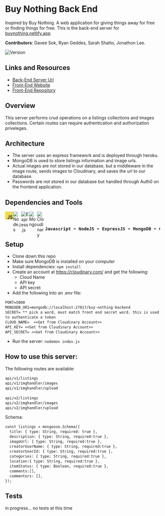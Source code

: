 # Buy Nothing Back End

Inspired by Buy Nothing. A web application for giving things away for free or finding things for free. This is the back-end server for [buynothing.netlify.app](https://buynothing-frontend.netlify.app/main)

**Contributors**: Davee Sok, Ryan Geddes, Sarah Shatto, Jonathon Lee.

![Version](https://img.shields.io/badge/version-1.0.0-brightgreen.svg)

## Links and Resources

- [Back-End Server Url](https://buynothingbackend.herokuapp.com/)
- [Front-End Website](https://buynothing-frontend.netlify.app/main)
- [Front-End Repository](https://github.com/daveeS987/buy-nothing-frontend)

## Overview

This server performs crud operations on a listings collections and images collections. Certain routes can require authentication and authorization priveleges.

## Architecture

- The server uses an express framework and is deployed through heroku.
- MongoDB is used to store listings information and image urls.
- Actual images are not stored in our database, but a middleware in the image route, sends images to Cloudinary, and saves the url to our database.
- Passwords are not stored in our database but handled through Auth0 on the frontend application.

## Dependencies and Tools

<img align="left" alt="JavaScript" width="26px" src="https://raw.githubusercontent.com/github/explore/80688e429a7d4ef2fca1e82350fe8e3517d3494d/topics/javascript/javascript.png"/>
<img align="left" alt="Node.js" width="26px" src="https://external-content.duckduckgo.com/iu/?u=https%3A%2F%2Fwww.ict.social%2Fimages%2F5728%2Fnodejs_logo.png&f=1&nofb=1"/>
<img align="left" alt="Express.js" width="26px" src="https://expressjs.com/images/express-facebook-share.png"/>
<img align="left" alt="Mongo" width="26px" src="https://external-content.duckduckgo.com/iu/?u=https%3A%2F%2Fcdn.iconscout.com%2Ficon%2Ffree%2Fpng-256%2Fmongodb-3-1175138.png&f=1&nofb=1"/>
<img  align="left" alt="Cloudinary" width="26px" src="https://external-content.duckduckgo.com/iu/?u=https%3A%2F%2Fcloudinary-res.cloudinary.com%2Fimage%2Fupload%2Fc_scale%2Cfl_attachment%2Cw_500%2Fv1%2Flogo%2Ffor_white_bg%2Fcloudinary_icon_for_white_bg.png&f=1&nofb=1"/>

</br>
<br>
<pre>
<b>Javascript ➡ NodeJS ➡ ExpressJS ➡ MongoDB ➡ Cloudinary </b>
</pre>

## Setup

- Clone down this repo
- Make sure MongoDB is installed on your computer
- Install dependencies: `npm install`
- Create an account at https://cloudinary.com/ and get the following:
  - Cloud Name
  - API key
  - API secret
- Add the following into an .env file:

```
PORT=5000
MONGODB_URI=mongodb://localhost:27017/buy-nothing-backend
SECRET= ** pick a word, must match front end secret word. this is used to authenticate a token
CLOUD_NAME=  <<Get from Cloudinary Account>>
API_KEY= <<Get from Cloudinary Account>>
API_SECRET= <<Get from Cloudinary Account>>
```

- Run the server: `nodemon index.js`

## How to use this server:

The following routes are available:

```
api/v1/listings
api/v1/imghandler/images
api/v1/imghandler/upload

api/v2/listings
api/v2/imghandler/images
api/v2/imghandler/upload

```

Schema:

```
const listings = mongoose.Schema({
  title: { type: String, required: true },
  description: { type: String, required:true },
  imageUrl: { type: String, required:true },
  creatorUserName: { type: String, required:true },
  creatorUserId: { type: String, required:true },
  categories: { type: String, required:true },
  location:{ type: String, required:true },
  itemStatus: { type: Boolean, required:true },
  comments:[],
  commentors: [],
});
```

## Tests

<!-- - How do you run tests?
- Any tests of note?
- Describe any tests that you did not complete, skipped, etc -->

<!-- In the terminal enter: `npm test` -->

in progress...
no tests at this time

<!-- ## UML -->

<!-- Link to an image of the UML for your application and response to events -->

<!-- Dev Notes

To see Heroku logs:

heroku logs --tail --app davee-auth-api-server

-->
